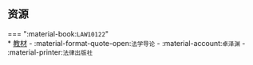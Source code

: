 ## 资源  
=== ":material-book:`LAW10122`"  
    * [教材](http://api.cqu-openlib.cn/file?key=iIpTS2au3qob) - :material-format-quote-open:`法学导论` - :material-account:`卓泽渊` - :material-printer:`法律出版社`  